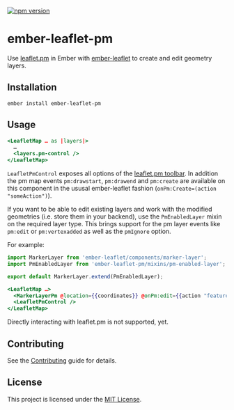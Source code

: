 [![npm version](https://badge.fury.io/js/ember-leaflet-pm.svg)](https://badge.fury.io/js/ember-leaflet-pm)

ember-leaflet-pm
==============================================================================

Use [leaflet.pm](https://github.com/codeofsumit/leaflet.pm) in Ember with [ember-leaflet](https://ember-leaflet.com) to create and edit geometry layers.


Installation
------------------------------------------------------------------------------

```
ember install ember-leaflet-pm
```


Usage
------------------------------------------------------------------------------

```hbs
<LeafletMap … as |layers|>
  …
  <layers.pm-control />
</LeafletMap>
```

`LeafletPmControl` exposes all options of the [leaflet.pm toolbar](https://github.com/codeofsumit/leaflet.pm#leafletpm-toolbar). In addition the pm map events `pm:drawstart`, `pm:drawend` and `pm:create` are available on this component in the ususal ember-leaflet fashion (`onPm:Create=(action "someAction")`).

If you want to be able to edit existing layers and work with the modified geometries (i.e. store them in your backend), use the `PmEnabledLayer` mixin on the required layer type. This brings support for the pm layer events like `pm:edit` or `pm:vertexadded` as well as the `pmIgnore` option.

For example:
```js
import MarkerLayer from 'ember-leaflet/components/marker-layer';
import PmEnabledLayer from 'ember-leaflet-pm/mixins/pm-enabled-layer';

export default MarkerLayer.extend(PmEnabledLayer);
```

```hbs
<LeafletMap …>
  <MarkerLayerPm @location={{coordinates}} @onPm:edit={{action "featuredEdited"}} />
  <LeafletPmControl />
</LeafletMap>
```

Directly interacting with leaflet.pm is not supported, yet.

Contributing
------------------------------------------------------------------------------

See the [Contributing](CONTRIBUTING.md) guide for details.


License
------------------------------------------------------------------------------

This project is licensed under the [MIT License](LICENSE.md).
